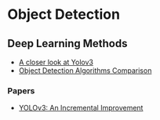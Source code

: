 # Object Detection
## Deep Learning Methods
- [A closer look at Yolov3](https://www.cyberailab.com/home/a-closer-look-at-yolov3)
- [Object Detection Algorithms Comparison](https://towardsdatascience.com/r-cnn-fast-r-cnn-faster-r-cnn-yolo-object-detection-algorithms-36d53571365e)

### Papers
- [YOLOv3: An Incremental Improvement](https://pjreddie.com/media/files/papers/YOLOv3.pdf)
